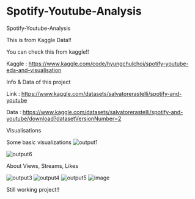 # Spotify-Youtube-Analysis
 Spotify-Youtube-Analysis

This is from Kaggle Data!!

You can check this from kaggle!!

Kaggle : https://www.kaggle.com/code/hyungchulchoi/spotify-youtube-eda-and-visualisation

Info & Data of this project

Link : https://www.kaggle.com/datasets/salvatorerastelli/spotify-and-youtube

Data : https://www.kaggle.com/datasets/salvatorerastelli/spotify-and-youtube/download?datasetVersionNumber=2

Visualisations

Some basic visualizations
![output1](https://user-images.githubusercontent.com/64293163/230700643-6ba155d3-b507-4c6b-b7d2-6727b6bc76bf.png)

![output6](https://user-images.githubusercontent.com/64293163/230760225-44044552-e312-4c69-93d4-7899a6c8ec2d.png)

About Views, Streams, Likes

![output3](https://user-images.githubusercontent.com/64293163/230700650-28e88c45-f8a7-437e-b436-5d86fafdb775.png)
![output4](https://user-images.githubusercontent.com/64293163/230700651-14662bd6-e482-4bd0-b403-b424a31ceaab.png)
![output5](https://user-images.githubusercontent.com/64293163/230700652-6e0cc9a7-9870-4e7d-a7be-6a0e7cdc4beb.png)
![image](https://user-images.githubusercontent.com/64293163/230853449-cec0245b-1077-4bcd-ab1c-900a7b127b2e.png)



Still working project!!
